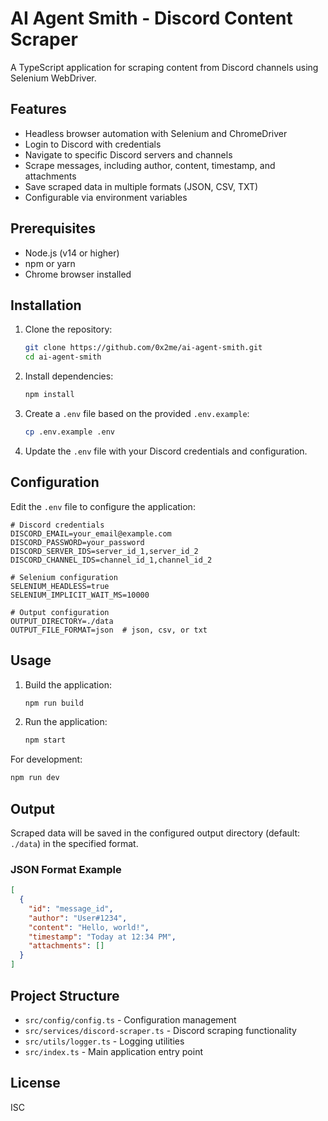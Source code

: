 # AI Agent Smith - Discord Content Scraper

A TypeScript application for scraping content from Discord channels using Selenium WebDriver.

## Features

- Headless browser automation with Selenium and ChromeDriver
- Login to Discord with credentials
- Navigate to specific Discord servers and channels
- Scrape messages, including author, content, timestamp, and attachments
- Save scraped data in multiple formats (JSON, CSV, TXT)
- Configurable via environment variables

## Prerequisites

- Node.js (v14 or higher)
- npm or yarn
- Chrome browser installed

## Installation

1. Clone the repository:
   ```bash
   git clone https://github.com/0x2me/ai-agent-smith.git
   cd ai-agent-smith
   ```

2. Install dependencies:
   ```bash
   npm install
   ```

3. Create a `.env` file based on the provided `.env.example`:
   ```bash
   cp .env.example .env
   ```

4. Update the `.env` file with your Discord credentials and configuration.

## Configuration

Edit the `.env` file to configure the application:

```
# Discord credentials
DISCORD_EMAIL=your_email@example.com
DISCORD_PASSWORD=your_password
DISCORD_SERVER_IDS=server_id_1,server_id_2
DISCORD_CHANNEL_IDS=channel_id_1,channel_id_2

# Selenium configuration
SELENIUM_HEADLESS=true
SELENIUM_IMPLICIT_WAIT_MS=10000

# Output configuration
OUTPUT_DIRECTORY=./data
OUTPUT_FILE_FORMAT=json  # json, csv, or txt
```

## Usage

1. Build the application:
   ```bash
   npm run build
   ```

2. Run the application:
   ```bash
   npm start
   ```

For development:
```bash
npm run dev
```

## Output

Scraped data will be saved in the configured output directory (default: `./data`) in the specified format.

### JSON Format Example

```json
[
  {
    "id": "message_id",
    "author": "User#1234",
    "content": "Hello, world!",
    "timestamp": "Today at 12:34 PM",
    "attachments": []
  }
]
```

## Project Structure

- `src/config/config.ts` - Configuration management
- `src/services/discord-scraper.ts` - Discord scraping functionality
- `src/utils/logger.ts` - Logging utilities
- `src/index.ts` - Main application entry point

## License

ISC

